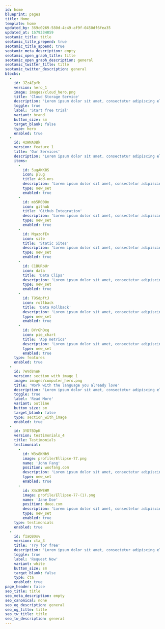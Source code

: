 ```yaml
---
id: home
blueprint: pages
title: Home
template: home
updated_by: 369c0269-580d-4c49-af9f-0450df6fea35
updated_at: 1679334059
seotamic_title: title
seotamic_title_prepend: true
seotamic_title_append: true
seotamic_meta_description: empty
seotamic_open_graph_title: title
seotamic_open_graph_description: general
seotamic_twitter_title: title
seotamic_twitter_description: general
blocks:
  -
    id: JZzAEpfb
    version: hero_1
    image: images/cloud_hero.png
    title: 'Cloud Storage Service'
    description: 'Lorem ipsum dolor sit amet, consectetur adipiscing elit. Non sem varius facilisis venenatis amet, eu.'
    toggle: true
    label: 'Start free trial'
    variant: brand
    button_size: sm
    target_blank: false
    type: hero
    enabled: true
  -
    id: 4zWNA0Bk
    version: feature_1
    title: 'Our Services'
    description: 'Lorem ipsum dolor sit amet, consectetur adipiscing elit. Non sem varius facilisis venenatis amet, eu.'
    items:
      -
        id: 5ugAKK8S
        icon: plug
        title: Add-ons
        description: 'Lorem ipsum dolor sit amet, consectetur adipiscing elit.'
        type: new_set
        enabled: true
      -
        id: mb5R00On
        icon: github
        title: 'Github Integration'
        description: 'Lorem ipsum dolor sit amet, consectetur adipiscing elit.'
        type: new_set
        enabled: true
      -
        id: MqazofEv
        icon: site
        title: 'Static Sites'
        description: 'Lorem ipsum dolor sit amet, consectetur adipiscing elit.'
        type: new_set
        enabled: true
      -
        id: C1BURbUr
        icon: data
        title: 'Data Clips'
        description: 'Lorem ipsum dolor sit amet, consectetur adipiscing elit.'
        type: new_set
        enabled: true
      -
        id: T9SdpftJ
        icon: rollback
        title: 'Data Rollback'
        description: 'Lorem ipsum dolor sit amet, consectetur adipiscing elit.'
        type: new_set
        enabled: true
      -
        id: DYrGhOxq
        icon: pie_chart
        title: 'App metrics'
        description: 'Lorem ipsum dolor sit amet, consectetur adipiscing elit.'
        type: new_set
        enabled: true
    type: features
    enabled: true
  -
    id: 7eVd8nWH
    version: section_with_image_1
    image: images/computer_hero.png
    title: 'Work with the language you already love'
    description: 'Lorem ipsum dolor sit amet, consectetur adipiscing elit. Non sem varius facilisis venenatis amet, eu.'
    toggle: true
    label: 'Read More'
    variant: outline
    button_size: sm
    target_blank: false
    type: section_with_image
    enabled: true
  -
    id: 3YD7BDpK
    version: testimonials_4
    title: Testimonials
    testimonial:
      -
        id: W3s8KNb9
        image: profile/Ellipse-77.png
        name: 'John Fang'
        position: woofang.com
        description: 'Lorem ipsum dolor sit amet, consectetur adipiscing elit. Non sem varius facilisis venenatis amet, eu.'
        type: new_set
        enabled: true
      -
        id: X4c8WEHM
        image: profile/Ellipse-77-(1).png
        name: 'Jane Doe'
        position: doee.com
        description: 'Lorem ipsum dolor sit amet, consectetur adipiscing elit. Non sem varius facilisis venenatis amet, eu.'
        type: new_set
        enabled: true
    type: testimonials
    enabled: true
  -
    id: fIaQB0sv
    version: cta_3
    title: 'Try for free'
    description: 'Lorem ipsum dolor sit amet, consectetur adipiscing elit. Non sem varius facilisis venenatis amet, eu.'
    toggle: true
    label: 'Request Now'
    variant: white
    button_size: sm
    target_blank: false
    type: cta
    enabled: true
page_header: false
seo_title: title
seo_meta_description: empty
seo_canonical: none
seo_og_description: general
seo_og_title: title
seo_tw_title: title
seo_tw_description: general
---
```

